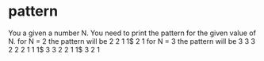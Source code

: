 # pattern
You a given a number N. You need to print the pattern for the given value of N.
for N = 2 the pattern will be 
2 2 1 1$
2 1
for N = 3 the pattern will be 
3 3 3 2 2 2 1 1 1$
3 3 2 2 1 1$
3 2 1
